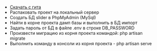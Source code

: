 - [Скачать с гита](https://laravel.com/docs/routing)
- Распаковать проект на локальный сервер
- Создать БД slider в PhpMyAdmin (MySql)
- Найти в корне проекта дамп базы и выполнить в БД импорт 
- Задать пароль от БД в файле .env в строке DB_PASSWORD
- Произвести миграцию из корня проекта командой: php artisan migrate
- Выполнить команду в консоли из корня проекта - php artisan serve